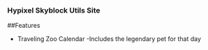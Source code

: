 ### Hypixel Skyblock Utils Site
##Features
- Traveling Zoo Calendar
    -Includes the legendary pet for that day
